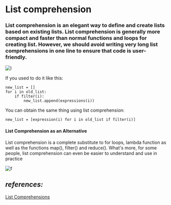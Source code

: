 # List comprehension
 ### List comprehension is an elegant way to define and create lists based on existing lists. List comprehension is generally more compact and faster than normal functions and loops for creating list. However, we should avoid writing very long list comprehensions in one line to ensure that code is user-friendly.
 
 ![l](https://www.mrdbourke.com/content/images/2019/09/python-list-comprehension-article.png)
 
 If you used to do it like this:
```
new_list = []
for i in old_list:
    if filter(i):
        new_list.append(expressions(i))

```
You can obtain the same thing using list comprehension:
```
new_list = [expression(i) for i in old_list if filter(i)]

```

#### List Comprehension as an Alternative

List comprehension is a complete substitute to for loops, lambda function as well as the functions map(), filter() and reduce(). What's more, for some people, list comprehension can even be easier to understand and use in practice

![f](https://encrypted-tbn0.gstatic.com/images?q=tbn:ANd9GcQul4QWlJefwnB0rpuiTRrlXmdR5cQIUkM4TQ&usqp=CAU)

## ***references:***
[List Comprehensions](https://www.pythonforbeginners.com/basics/list-comprehensions-in-python)
